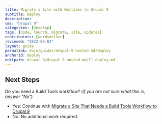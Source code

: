 ```yaml
---
title: Migrate a Site with Multidev to Drupal 9
subtitle: Deploy
description: 
cms: "Drupal 9"
categories: [develop]
tags: [code, launch, migrate, site, updates]
contributors: [wordsmither]
reviewed: "2022-05-03"
layout: guide
permalink: docs/guides/drupal-9-hosted-md/deploy
anchorid: deploy
editpath: drupal-9/drupal-9-hosted-md/11-deploy.md
---
```

<Partial file="drupal-9/deploy-live.md" />

## Next Steps

Do you need a Build Tools workflow? (*if you are not sure what this is, answer "No"*)
- Yes: Continue with [Migrate a Site That Needs a Build Tools Workflow to Drupal 9](/guides/drupal-9-hosted-btworkflow)
- No: No additional work required.